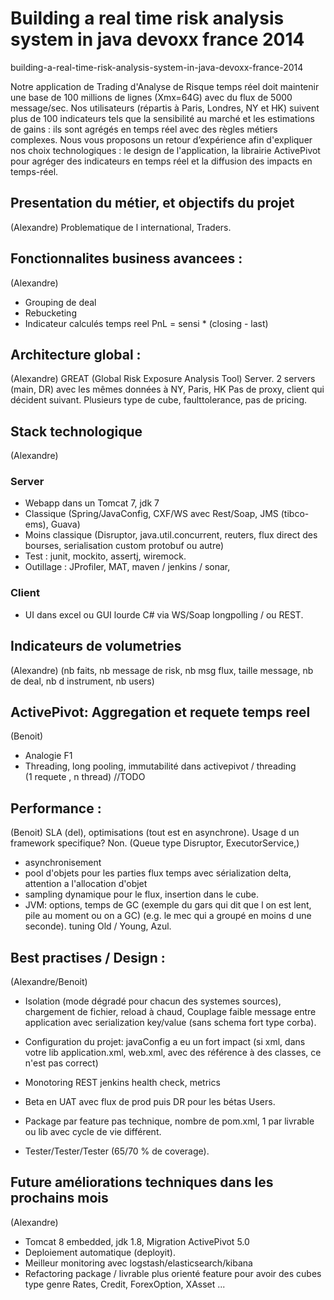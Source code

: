 # Building a real time risk analysis system in java devoxx france 2014

building-a-real-time-risk-analysis-system-in-java-devoxx-france-2014
 	
Notre application de Trading d'Analyse de Risque temps réel doit maintenir une base de 100 millions de lignes (Xmx=64G) avec du flux de 5000 message/sec. Nos utilisateurs (répartis à Paris, Londres, NY et HK) suivent plus de 100 indicateurs tels que la sensibilité au marché et les estimations de gains : ils sont agrégés en temps réel avec des règles métiers complexes. Nous vous proposons un retour d’expérience afin d'expliquer nos choix technologiques : le design de l'application, la librairie ActivePivot pour agréger des indicateurs en temps réel et la diffusion des impacts en temps-réel.

## Presentation du métier, et objectifs du projet 
(Alexandre)
Problematique de l international, Traders.
 
## Fonctionnalites business avancees : 
(Alexandre)
- Grouping de deal
- Rebucketing
- Indicateur calculés temps reel PnL = sensi * (closing - last)

## Architecture global :
(Alexandre)
GREAT (Global Risk Exposure Analysis Tool) Server.
2 servers (main, DR) avec les mêmes données à NY, Paris, HK
Pas de proxy, client qui décident suivant.
Plusieurs type de cube, faulttolerance, pas de pricing.

## Stack technologique
(Alexandre)
### Server
- Webapp dans un Tomcat 7, jdk 7
- Classique (Spring/JavaConfig, CXF/WS avec Rest/Soap, JMS (tibco-ems), Guava)
- Moins classique (Disruptor, java.util.concurrent, reuters, flux direct des bourses, serialisation custom protobuf ou autre)
- Test : junit, mockito, assertj, wiremock.
- Outillage : JProfiler, MAT, maven / jenkins / sonar,

### Client
- UI dans excel ou GUI lourde C# via WS/Soap longpolling / ou REST.

## Indicateurs de volumetries 
(Alexandre) 
(nb faits, nb message de risk, nb msg flux, taille message, nb de deal, nb d instrument, nb users)

## ActivePivot: Aggregation et requete temps reel
(Benoit)
- Analogie F1
- Threading, long pooling, immutabilité dans activepivot / threading (1 requete , n thread)
//TODO

## Performance : 
(Benoit)
SLA (del), optimisations (tout est en asynchrone). Usage d un framework specifique? Non. (Queue type Disruptor, ExecutorService,)
- asynchronisement
- pool d'objets pour les parties flux temps avec sérialization delta, attention a l'allocation d'objet
- sampling dynamique pour le flux, insertion dans le cube.
- JVM: options, temps de GC (exemple du gars qui dit que l on est lent, pile au moment ou on a GC) (e.g. le mec qui a groupé en moins d une seconde). tuning Old / Young, Azul.

## Best practises / Design : 
(Alexandre/Benoit)
- Isolation (mode dégradé pour chacun des systemes sources), chargement de fichier, reload à chaud, Couplage faible message entre application avec serialization key/value (sans schema fort type corba).

- Configuration du projet: javaConfig a eu un fort impact (si xml, dans votre lib application.xml, web.xml, avec des référence à des classes, ce n'est pas correct)
- Monotoring REST jenkins health check, metrics
- Beta en UAT avec flux de prod puis DR pour les bétas Users.
- Package par feature pas technique, nombre de pom.xml, 1 par livrable ou lib avec cycle de vie différent.
- Tester/Tester/Tester (65/70 % de coverage).

## Future améliorations techniques dans les prochains mois
(Alexandre)
- Tomcat 8 embedded, jdk 1.8, Migration ActivePivot 5.0
- Deploiement automatique (deployit).
- Meilleur monitoring avec logstash/elasticsearch/kibana
- Refactoring package / livrable plus orienté feature pour avoir des cubes type genre Rates, Credit, ForexOption, XAsset ...
